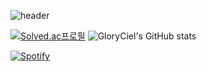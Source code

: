 ![header](https://capsule-render.vercel.app/api?type=waving&color=FDB2A2&height=200&section=header&text=Welcome-nl-To-nl-My%20Profile&fontSize=30&fontColor=FE96BC)

<!--
**GloryCiel/GloryCiel** is a ✨ _special_ ✨ repository because its `README.md` (this file) appears on your GitHub profile.

Here are some ideas to get you started:

- 🔭 I’m currently working on ...
- 🌱 I’m currently learning ...
- 👯 I’m looking to collaborate on ...
- 🤔 I’m looking for help with ...
- 💬 Ask me about ...
- 📫 How to reach me: ...
- 😄 Pronouns: ...
- ⚡ Fun fact: ...
-->

[![Solved.ac프로필](http://mazassumnida.wtf/api/v2/generate_badge?boj=gloryciel)](https://solved.ac/gloryciel) ![GloryCiel's GitHub stats](https://github-readme-stats.vercel.app/api?username=GloryCiel)

[![Spotify](https://img.shields.io/badge/Spotify-1DB954.svg?&style=for-the-badge&logo=Spotify&logoColor=white)](https://open.spotify.com/user/31k242vanpbfcioxwnryxhtmo3n4)
